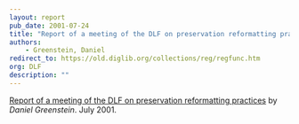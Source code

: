 ```yaml
---
layout: report
pub_date: 2001-07-24
title: "Report of a meeting of the DLF on preservation reformatting practices"
authors: 
    - Greenstein, Daniel
redirect_to: https://old.diglib.org/collections/reg/regfunc.htm
org: DLF
description: ""
---
```

<p><a href="https://old.diglib.org/standards/presreformatsum.htm" target="_blank" rel="noopener noreferrer">Report of a meeting of the DLF on preservation reformatting practices</a> by <em>Daniel Greenstein</em>. July 2001.</p>
